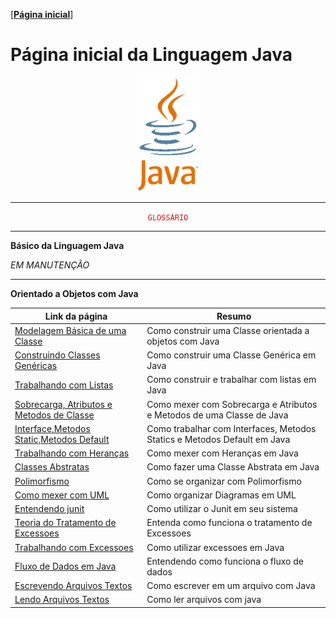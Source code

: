 [[**Página inicial**](https://f4nt0.github.io/PR0GR4M1NG)]


# Página inicial da Linguagem Java

<center>
    <img src="../../img/java-logo-clipart-256.gif" width="100">
</center>

---
<center>
<code style="color: red">GLOSSÁRIO</code>
</center>

---

**Básico da Linguagem Java**

_EM MANUTENÇÃO_

---

**Orientado a Objetos com Java**

Link da página|Resumo
|---|---|
[Modelagem Básica de uma Classe](../prog_java/class_model.md)| Como construir uma Classe orientada a objetos com Java
[Construindo Classes Genéricas](../prog_java/genericos.md)| Como construir uma Classe Genérica em Java
[Trabalhando com Listas](../prog_java/listas.md)| Como construir e trabalhar com listas em Java
[Sobrecarga, Atributos e Metodos de Classe](../prog_java/sobrecarga.md)| Como mexer com Sobrecarga e Atributos e Metodos de uma Classe de Java
[Interface,Metodos Static,Metodos Default](../prog_java/interface.md)| Como trabalhar com Interfaces, Metodos Statics e Metodos Default em Java
[Trabalhando com Heranças](../prog_java/heranca.md)|Como mexer com Heranças em Java
[Classes Abstratas](../prog_java/classes_abstratas.md)| Como fazer uma Classe Abstrata em Java
[Polimorfismo](../prog_java/polimorfismo.md)| Como se organizar com Polimorfismo
[Como mexer com UML](../prog_java/uml.md) | Como organizar Diagramas em UML
[Entendendo junit](../prog_java/junit.md) | Como utilizar o Junit em seu sistema
[Teoria do Tratamento de Excessoes](../prog_java/exceptions_teoria.md) | Entenda como funciona o tratamento de Excessoes
[Trabalhando com Excessoes](../prog_java/exceptions.md)| Como utilizar excessoes em Java
[Fluxo de Dados em Java](../prog_java/data_flux.md) | Entendendo como funciona o fluxo de dados
[Escrevendo Arquivos Textos](../prog_java/writing_file.md) | Como escrever em um arquivo com Java
[Lendo Arquivos Textos](../prog_java/reading_file.md) | Como ler arquivos com java

